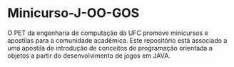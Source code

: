 # Minicurso-J-OO-GOS
O PET da engenharia de computação da UFC promove minicursos e apostilas para a comunidade acadêmica. Este repositório está associado a uma apostila de introdução de conceitos de programação orientada a objetos a partir do desenvolvimento de jogos em JAVA.
